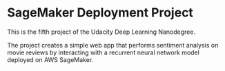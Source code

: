 # SageMaker Deployment Project

This is the fifth project of the Udacity Deep Learning Nanodegree.

The project creates a simple web app that performs sentiment analysis on movie reviews by interacting with a recurrent neural network model deployed on AWS SageMaker.
